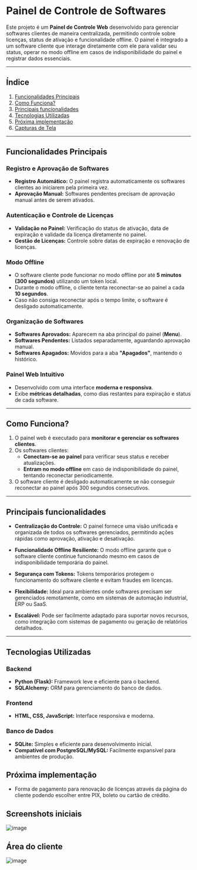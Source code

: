 # Painel de Controle de Softwares

Este projeto é um **Painel de Controle Web** desenvolvido para gerenciar softwares clientes de maneira centralizada, permitindo controle sobre licenças, status de ativação e funcionalidade offline. O painel é integrado a um software cliente que interage diretamente com ele para validar seu status, operar no modo offline em casos de indisponibilidade do painel e registrar dados essenciais.

---

## Índice
1. [Funcionalidades Principais](#funcionalidades-principais)
2. [Como Funciona?](#como-funciona)
3. [Principais funcionalidades](#principais-funcionalidades)
4. [Tecnologias Utilizadas](#tecnologias-utilizadas)
5. [Próxima implementação](#próxima-implementação)
6. [Capturas de Tela](#capturas-de-tela)

---

## Funcionalidades Principais

### Registro e Aprovação de Softwares
- **Registro Automático:** O painel registra automaticamente os softwares clientes ao iniciarem pela primeira vez.
- **Aprovação Manual:** Softwares pendentes precisam de aprovação manual antes de serem ativados.

### Autenticação e Controle de Licenças
- **Validação no Painel:** Verificação do status de ativação, data de expiração e validade da licença diretamente no painel.
- **Gestão de Licenças:** Controle sobre datas de expiração e renovação de licenças.

### Modo Offline
- O software cliente pode funcionar no modo offline por até **5 minutos (300 segundos)** utilizando um token local.
- Durante o modo offline, o cliente tenta reconectar-se ao painel a cada **10 segundos**.
- Caso não consiga reconectar após o tempo limite, o software é desligado automaticamente.

### Organização de Softwares
- **Softwares Aprovados:** Aparecem na aba principal do painel (**Menu**).
- **Softwares Pendentes:** Listados separadamente, aguardando aprovação manual.
- **Softwares Apagados:** Movidos para a aba **"Apagados"**, mantendo o histórico.

### Painel Web Intuitivo
- Desenvolvido com uma interface **moderna e responsiva**.
- Exibe **métricas detalhadas**, como dias restantes para expiração e status de cada software.

---

## Como Funciona?

1. O painel web é executado para **monitorar e gerenciar os softwares clientes**.
2. Os softwares clientes:
   - **Conectam-se ao painel** para verificar seus status e receber atualizações.
   - **Entram no modo offline** em caso de indisponibilidade do painel, tentando reconectar periodicamente.
3. O software cliente é desligado automaticamente se não conseguir reconectar ao painel após 300 segundos consecutivos.

---

## Principais funcionalidades

- **Centralização do Controle:**
  O painel fornece uma visão unificada e organizada de todos os softwares gerenciados, permitindo ações rápidas como aprovação, ativação e desativação.

- **Funcionalidade Offline Resiliente:**
  O modo offline garante que o software cliente continue funcionando mesmo em casos de indisponibilidade temporária do painel.

- **Segurança com Tokens:**
  Tokens temporários protegem o funcionamento do software cliente e evitam fraudes em licenças.

- **Flexibilidade:**
  Ideal para ambientes onde softwares precisam ser gerenciados remotamente, como em sistemas de automação industrial, ERP ou SaaS.

- **Escalável:**
  Pode ser facilmente adaptado para suportar novos recursos, como integração com sistemas de pagamento ou geração de relatórios detalhados.

---

## Tecnologias Utilizadas

### Backend
- **Python (Flask):** Framework leve e eficiente para o backend.
- **SQLAlchemy:** ORM para gerenciamento do banco de dados.

### Frontend
- **HTML, CSS, JavaScript:** Interface responsiva e moderna.

### Banco de Dados
- **SQLite:** Simples e eficiente para desenvolvimento inicial.
- **Compatível com PostgreSQL/MySQL:** Facilmente expansível para ambientes de produção.

## Próxima implementação
- Forma de pagamento para renovação de licenças através da página do cliente podendo escolher entre PIX, boleto ou cartão de crédito.

## Screenshots iniciais
![image](https://github.com/user-attachments/assets/e1fd9781-b349-458b-bf59-7ce8a2f7e4d8)

## Área do cliente
![image](https://github.com/user-attachments/assets/ce75ea11-219d-4652-82d7-06691dcc4777)


